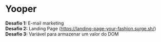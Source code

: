 # Yooper
<b>Desafio 1:</b> E-mail marketing <br/>
<b>Desafio 2:</b> Landing Page (https://landing-page-your-fashion.surge.sh/)<br/>
<b>Desafio 3:</b> Variável para armazenar um valor do DOM
